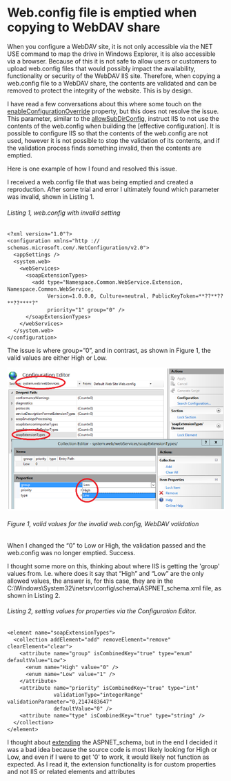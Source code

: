 # Web.config file is emptied when copying to WebDAV share

When you configure a WebDAV site, it is not only accessible via the NET USE command to map the drive in Windows Explorer, it is also accessible via a browser.  Because of this it is not safe to allow users or customers to upload web.config files that would possibly impact the availability, functionality or security of the WebDAV IIS site.  Therefore, when copying a web.config file to a WebDAV share, the contents are validated and can be removed to protect the integrity of the website.  This is by design.

I have read a few conversations about this where some touch on the [enableConfigurationOverride][LINK1] property, but this does not resolve the issue.  This parameter, similar to the [allowSubDirConfig][LINK2], instruct IIS to not use the contents of the web.config when building the [effective configuration].  It is possible to configure IIS so that the contents of the web.config are not used, however it is not possible to stop the validation of its contents, and if the validation process finds something invalid, then the contents are emptied.

Here is one example of how I found and resolved this issue. 

I received a web.config file that was being emptied and created a reproduction.  After some trial and error I ultimately found which parameter was invalid, shown in Listing 1.

###### Listing 1, web.config with invalid setting

```
<?xml version="1.0"?>
<configuration xmlns="http :// schemas.microsoft.com/.NetConfiguration/v2.0">
  <appSettings />
  <system.web>
    <webServices>
      <soapExtensionTypes>
        <add type="Namespace.Common.WebService.Extension, Namespace.Common.WebService, 
             Version=1.0.0.0, Culture=neutral, PublicKeyToken=**??**??**??****?"
             priority="1" group="0" />
      </soapExtensionTypes>
    </webServices>
  </system.web>
</configuration>
```

The issue is where group=”0”, and in contrast, as shown in Figure 1, the valid values are either High or Low.

![valid values for the invalid web.config, WebDAV validation][FIGURE1]
###### Figure 1, valid values for the invalid web.config, WebDAV validation

When I changed the “0” to Low or High, the validation passed and the web.config was no longer emptied.  Success.

I thought some more on this, thinking about where IIS is getting the 'group' values from.  I.e. where does it say that “High” and “Low” are the only allowed values, the answer is, for this case, they are in the C:\Windows\System32\inetsrv\config\schema\ASPNET_schema.xml file, as shown in Listing 2.

###### Listing 2, setting values for properties via the Configuration Editor.

```
<element name="soapExtensionTypes">
  <collection addElement="add" removeElement="remove" clearElement="clear">
    <attribute name="group" isCombinedKey="true" type="enum" defaultValue="Low">
      <enum name="High" value="0" />
      <enum name="Low" value="1" />
    </attribute>
    <attribute name="priority" isCombinedKey="true" type="int" 
               validationType="integerRange" validationParameter="0,2147483647" 
               defaultValue="0" />
    <attribute name="type" isCombinedKey="true" type="string" />
  </collection>
</element>
```

I thought about [extending][LINK4] the ASPNET_schema, but in the end I decided it was a bad idea because the source code is most likely looking for High or Low, and even if I were to get '0' to work, it would likely not function as expected.  As I read it, the extension functionality is for custom properties and not IIS or related elements and attributes

[FIGURE1]: ../images/2015/msdn-0483.png "Figure 1, valid values for the invalid web.config, WebDAV validation"

[LINK1]: http://msdn.microsoft.com/en-us/library/aa347554(v=vs.90).aspx
[LINK2]: http://msdn.microsoft.com/en-us/library/ms689463(v=vs.90).aspx
[LINK3]: ../2012/2012-09-debug-true.md
[LINK4]: http://www.iis.net/learn/develop/extending-iis-configuration
